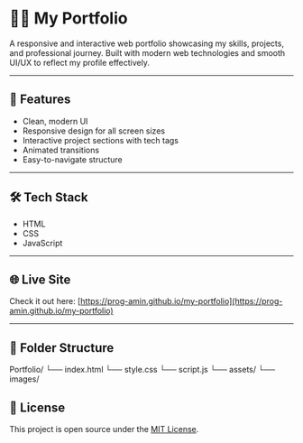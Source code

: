 # 🧑‍💻 My Portfolio

A responsive and interactive web portfolio showcasing my skills, projects, and professional journey. Built with modern web technologies and smooth UI/UX to reflect my profile effectively.

---

## 🚀 Features

- Clean, modern UI
- Responsive design for all screen sizes
- Interactive project sections with tech tags
- Animated transitions
- Easy-to-navigate structure

---

## 🛠️ Tech Stack

- HTML
- CSS
- JavaScript

---

## 🌐 Live Site

Check it out here: [https://prog-amin.github.io/my-portfolio](https://prog-amin.github.io/my-portfolio)

---
## 📁 Folder Structure

Portfolio/
└── index.html
└── style.css
└── script.js
└── assets/
└── images/


## 📄 License

This project is open source under the [MIT License](LICENSE).

